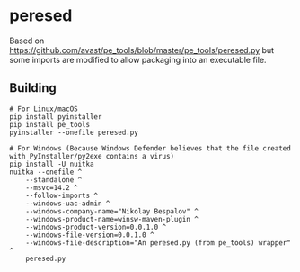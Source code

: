 # peresed

Based on https://github.com/avast/pe_tools/blob/master/pe_tools/peresed.py but some imports are modified to allow packaging into an executable file.

## Building
    # For Linux/macOS
    pip install pyinstaller
    pip install pe_tools
    pyinstaller --onefile peresed.py

    # For Windows (Because Windows Defender believes that the file created with PyInstaller/py2exe contains a virus)
    pip install -U nuitka
    nuitka --onefile ^
        --standalone ^
        --msvc=14.2 ^
        --follow-imports ^
        --windows-uac-admin ^
        --windows-company-name="Nikolay Bespalov" ^
        --windows-product-name=winsw-maven-plugin ^
        --windows-product-version=0.0.1.0 ^
        --windows-file-version=0.0.1.0 ^
        --windows-file-description="An peresed.py (from pe_tools) wrapper" ^
        peresed.py


